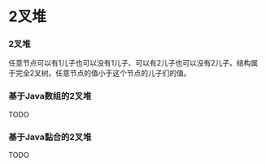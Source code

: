 # 2叉堆

### 2叉堆

任意节点可以有1儿子也可以没有1儿子、可以有2儿子也可以没有2儿子。结构属于完全2叉树。任意节点的值小于这个节点的儿子们的值。

### 基于Java数组的2叉堆

TODO

### 基于Java黏合的2叉堆

TODO

